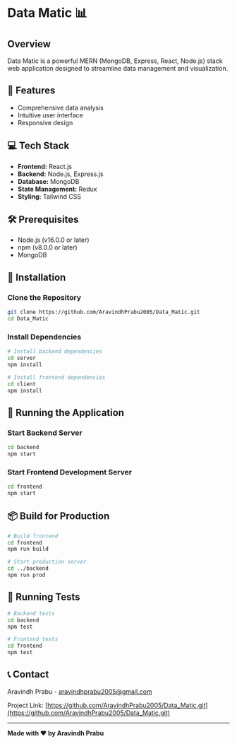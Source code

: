 # Data Matic 📊

## Overview
Data Matic is a powerful MERN (MongoDB, Express, React, Node.js) stack web application designed to streamline data management and visualization.

## 🚀 Features
- Comprehensive data analysis
- Intuitive user interface
- Responsive design

## 💻 Tech Stack
- **Frontend:** React.js
- **Backend:** Node.js, Express.js
- **Database:** MongoDB
- **State Management:** Redux
- **Styling:** Tailwind CSS

## 🛠️ Prerequisites
- Node.js (v16.0.0 or later)
- npm (v8.0.0 or later)
- MongoDB

## 🔧 Installation

### Clone the Repository
```bash
git clone https://github.com/AravindhPrabu2005/Data_Matic.git
cd Data_Matic
```

### Install Dependencies
```bash
# Install backend dependencies
cd server
npm install

# Install frontend dependencies
cd client
npm install
```

## 🚀 Running the Application

### Start Backend Server
```bash
cd backend
npm start
```

### Start Frontend Development Server
```bash
cd frontend
npm start
```

## 📦 Build for Production
```bash
# Build frontend
cd frontend
npm run build

# Start production server
cd ../backend
npm run prod
```

## 🧪 Running Tests
```bash
# Backend tests
cd backend
npm test

# Frontend tests
cd frontend
npm test
```

## 📞 Contact
Aravindh Prabu - aravindhprabu2005@gmail.com

Project Link: [https://github.com/AravindhPrabu2005/Data_Matic.git](https://github.com/AravindhPrabu2005/Data_Matic.git)

---

**Made with ❤️ by Aravindh Prabu**
